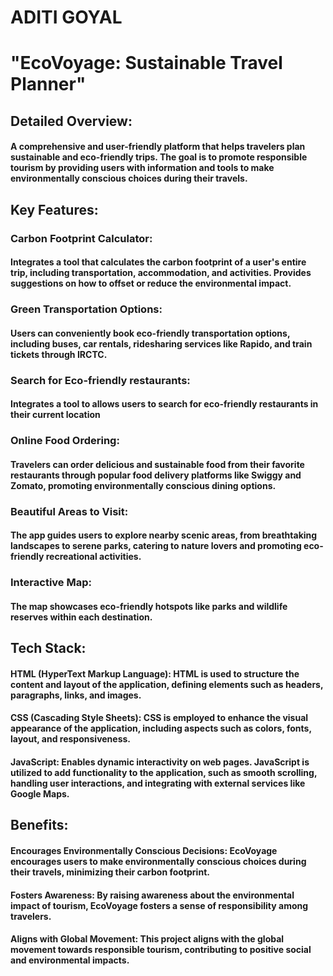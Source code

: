 # ADITI GOYAL

# "EcoVoyage: Sustainable Travel Planner"

## Detailed Overview:
#### A comprehensive and user-friendly platform that helps travelers plan sustainable and eco-friendly trips. The goal is to promote responsible tourism by providing users with information and tools to make environmentally conscious choices during their travels.

## Key Features:

### Carbon Footprint Calculator:
#### Integrates a tool that calculates the carbon footprint of a user's entire trip, including transportation, accommodation, and activities. Provides suggestions on how to offset or reduce the environmental impact.

### Green Transportation Options: 
#### Users can conveniently book eco-friendly transportation options, including buses, car rentals, ridesharing services like Rapido, and train tickets through IRCTC.

### Search for Eco-friendly restaurants:
#### Integrates a tool to allows users to search for eco-friendly restaurants in their current location

### Online Food Ordering: 
#### Travelers can order delicious and sustainable food from their favorite restaurants through popular food delivery platforms like Swiggy and Zomato, promoting environmentally conscious dining options.

### Beautiful Areas to Visit:
#### The app guides users to explore nearby scenic areas, from breathtaking landscapes to serene parks, catering to nature lovers and promoting eco-friendly recreational activities.

### Interactive Map:
#### The map showcases eco-friendly hotspots like parks and wildlife reserves within each destination.

## Tech Stack:

#### HTML (HyperText Markup Language): HTML is used to structure the content and layout of the application, defining elements such as headers, paragraphs, links, and images.
#### CSS (Cascading Style Sheets): CSS is employed to enhance the visual appearance of the application, including aspects such as colors, fonts, layout, and responsiveness.
#### JavaScript: Enables dynamic interactivity on web pages. JavaScript is utilized to add functionality to the application, such as smooth scrolling, handling user interactions, and integrating with external services like Google Maps.

## Benefits:

#### Encourages Environmentally Conscious Decisions: EcoVoyage encourages users to make environmentally conscious choices during their travels, minimizing their carbon footprint.
#### Fosters Awareness: By raising awareness about the environmental impact of tourism, EcoVoyage fosters a sense of responsibility among travelers.
#### Aligns with Global Movement: This project aligns with the global movement towards responsible tourism, contributing to positive social and environmental impacts.
